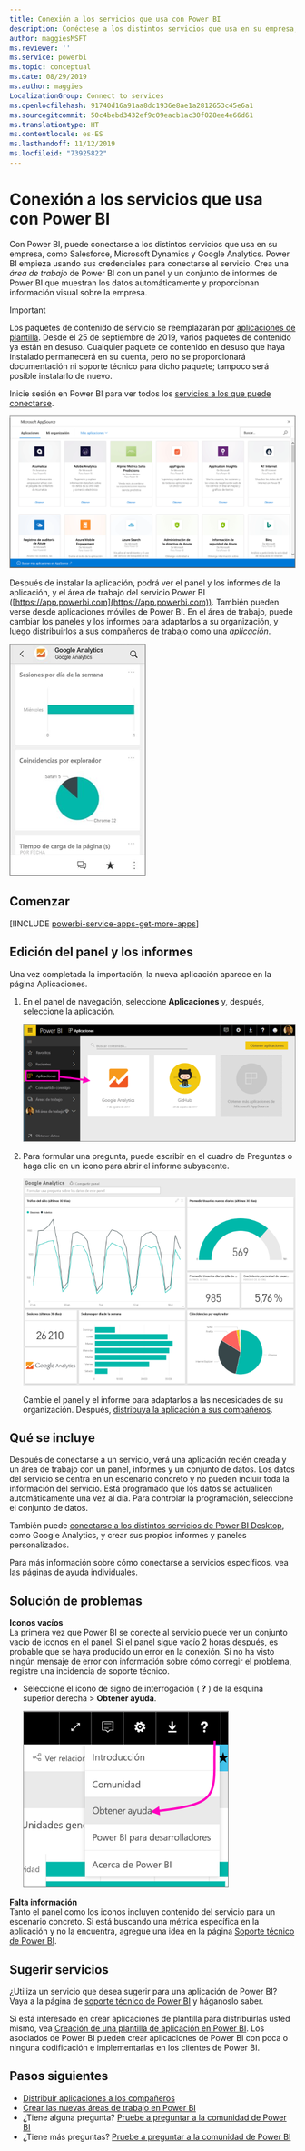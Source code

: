 ```yaml
---
title: Conexión a los servicios que usa con Power BI
description: Conéctese a los distintos servicios que usa en su empresa, como Salesforce, Microsoft Dynamics CRM y Google Analytics.
author: maggiesMSFT
ms.reviewer: ''
ms.service: powerbi
ms.topic: conceptual
ms.date: 08/29/2019
ms.author: maggies
LocalizationGroup: Connect to services
ms.openlocfilehash: 91740d16a91aa8dc1936e8ae1a2812653c45e6a1
ms.sourcegitcommit: 50c4bebd3432ef9c09eacb1ac30f028ee4e66d61
ms.translationtype: HT
ms.contentlocale: es-ES
ms.lasthandoff: 11/12/2019
ms.locfileid: "73925822"
---
```

# <a name="connect-to-the-services-you-use-with-power-bi"></a>Conexión a los servicios que usa con Power BI
Con Power BI, puede conectarse a los distintos servicios que usa en su empresa, como Salesforce, Microsoft Dynamics y Google Analytics. Power BI empieza usando sus credenciales para conectarse al servicio. Crea una *área de trabajo* de Power BI con un panel y un conjunto de informes de Power BI que muestran los datos automáticamente y proporcionan información visual sobre la empresa.

>[!IMPORTANT]
>Los paquetes de contenido de servicio se reemplazarán por [aplicaciones de plantilla](https://docs.microsoft.com/power-bi/service-template-apps-overview). Desde el 25 de septiembre de 2019, varios paquetes de contenido ya están en desuso. Cualquier paquete de contenido en desuso que haya instalado permanecerá en su cuenta, pero no se proporcionará documentación ni soporte técnico para dicho paquete; tampoco será posible instalarlo de nuevo.

Inicie sesión en Power BI para ver todos los [servicios a los que puede conectarse](https://app.powerbi.com/getdata/services). 

![Aplicaciones de AppSource](media/service-connect-to-services/overview.png)

Después de instalar la aplicación, podrá ver el panel y los informes de la aplicación, y el área de trabajo del servicio Power BI ([https://app.powerbi.com](https://app.powerbi.com)). También pueden verse desde aplicaciones móviles de Power BI. En el área de trabajo, puede cambiar los paneles y los informes para adaptarlos a su organización, y luego distribuirlos a sus compañeros de trabajo como una *aplicación*. 

![Aplicación Google Analytics en la aplicación móvil de Power BI](media/service-connect-to-services/power-bi-service-mobile-app-240.png)

## <a name="get-started"></a>Comenzar
[!INCLUDE [powerbi-service-apps-get-more-apps](./includes/powerbi-service-apps-get-more-apps.md)]

## <a name="edit-the-dashboard-and-reports"></a>Edición del panel y los informes
Una vez completada la importación, la nueva aplicación aparece en la página Aplicaciones.

1. En el panel de navegación, seleccione **Aplicaciones** y, después, seleccione la aplicación.
   
     ![Página Aplicaciones](media/service-connect-to-services/power-bi-service-apps-open-app.png)
2. Para formular una pregunta, puede escribir en el cuadro de Preguntas o haga clic en un icono para abrir el informe subyacente. 
   
    ![Panel Google Analytics](media/service-connect-to-services/googleanalytics2.png)
   
    Cambie el panel y el informe para adaptarlos a las necesidades de su organización. Después, [distribuya la aplicación a sus compañeros](service-create-distribute-apps.md).

## <a name="whats-included"></a>Qué se incluye
Después de conectarse a un servicio, verá una aplicación recién creada y un área de trabajo con un panel, informes y un conjunto de datos. Los datos del servicio se centra en un escenario concreto y no pueden incluir toda la información del servicio. Está programado que los datos se actualicen automáticamente una vez al día. Para controlar la programación, seleccione el conjunto de datos.

También puede [conectarse a los distintos servicios de Power BI Desktop](desktop-data-sources.md), como Google Analytics, y crear sus propios informes y paneles personalizados.  

Para más información sobre cómo conectarse a servicios específicos, vea las páginas de ayuda individuales.

## <a name="troubleshooting"></a>Solución de problemas
**Iconos vacíos**  
La primera vez que Power BI se conecte al servicio puede ver un conjunto vacío de iconos en el panel. Si el panel sigue vacío 2 horas después, es probable que se haya producido un error en la conexión. Si no ha visto ningún mensaje de error con información sobre cómo corregir el problema, registre una incidencia de soporte técnico.

* Seleccione el icono de signo de interrogación ( **?** ) de la esquina superior derecha > **Obtener ayuda**.
  
    ![Icono Obtener ayuda](media/service-connect-to-services/power-bi-service-get-help.png)

**Falta información**  
Tanto el panel como los iconos incluyen contenido del servicio para un escenario concreto. Si está buscando una métrica específica en la aplicación y no la encuentra, agregue una idea en la página [Soporte técnico de Power BI](https://support.powerbi.com/forums/265200-power-bi).

## <a name="suggesting-services"></a>Sugerir servicios
¿Utiliza un servicio que desea sugerir para una aplicación de Power BI? Vaya a la página de [soporte técnico de Power BI](https://support.powerbi.com/forums/265200-power-bi) y háganoslo saber.

Si está interesado en crear aplicaciones de plantilla para distribuirlas usted mismo, vea [Creación de una plantilla de aplicación en Power BI](service-template-apps-create.md). Los asociados de Power BI pueden crear aplicaciones de Power BI con poca o ninguna codificación e implementarlas en los clientes de Power BI. 

## <a name="next-steps"></a>Pasos siguientes
* [Distribuir aplicaciones a los compañeros](service-create-distribute-apps.md)
* [Crear las nuevas áreas de trabajo en Power BI](service-create-the-new-workspaces.md)
* ¿Tiene alguna pregunta? [Pruebe a preguntar a la comunidad de Power BI](https://community.powerbi.com/)
* ¿Tiene más preguntas? [Pruebe a preguntar a la comunidad de Power BI](https://community.powerbi.com/)


